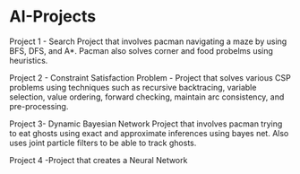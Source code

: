 # AI-Projects
Project 1 - Search Project that involves pacman navigating a maze by using BFS, DFS, and A*. Pacman also solves corner and food probelms using heuristics.

Project 2 - Constraint Satisfaction Problem - Project that solves various CSP problems using techniques such as recursive backtracing, variable selection, value ordering, forward checking, maintain arc consistency, and pre-processing.

Project 3- Dynamic Bayesian Network Project that involves pacman trying to eat ghosts using exact and approximate inferences using bayes net. Also uses joint particle filters to be able to track ghosts.

Project 4 -Project that creates a Neural Network
